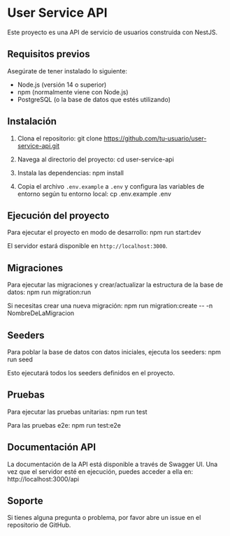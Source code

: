 # User Service API

Este proyecto es una API de servicio de usuarios construida con NestJS.

## Requisitos previos

Asegúrate de tener instalado lo siguiente:

- Node.js (versión 14 o superior)
- npm (normalmente viene con Node.js)
- PostgreSQL (o la base de datos que estés utilizando)

## Instalación

1. Clona el repositorio:
git clone https://github.com/tu-usuario/user-service-api.git

2. Navega al directorio del proyecto:
cd user-service-api

3. Instala las dependencias:
npm install

4. Copia el archivo `.env.example` a `.env` y configura las variables de entorno según tu entorno local:
cp .env.example .env


## Ejecución del proyecto

Para ejecutar el proyecto en modo de desarrollo:
npm run start:dev

El servidor estará disponible en `http://localhost:3000`.

## Migraciones

Para ejecutar las migraciones y crear/actualizar la estructura de la base de datos:
npm run migration:run

Si necesitas crear una nueva migración:
npm run migration:create -- -n NombreDeLaMigracion

## Seeders

Para poblar la base de datos con datos iniciales, ejecuta los seeders:
npm run seed

Esto ejecutará todos los seeders definidos en el proyecto.

## Pruebas

Para ejecutar las pruebas unitarias:
npm run test

Para las pruebas e2e:
npm run test:e2e

## Documentación API

La documentación de la API está disponible a través de Swagger UI. Una vez que el servidor esté en ejecución, puedes acceder a ella en:
http://localhost:3000/api

## Soporte

Si tienes alguna pregunta o problema, por favor abre un issue en el repositorio de GitHub.
